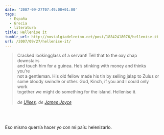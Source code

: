 ```yaml
---
date: '2007-09-27T07:49:00+01:00'
tags:
  - España
  - Grecia
  - literatura
title: Hellenise it
tumblr_url: http://nostalgiadelreino.net/post/18842418076/hellenise-it
url: /2007/09/27/hellenise-it/
---
```


<blockquote>Cracked lookingglass of a servant! Tell that to the oxy chap downstairs<br/>and touch him for a guinea. He&rsquo;s stinking with money and thinks you&rsquo;re<br/>not a gentleman. His old fellow made his tin by selling jalap to Zulus or<br/>some bloody swindle or other. God, Kinch, if you and I could only work<br/>together we might do something for the island. Hellenise it.<br/><br/><em>de <a href="http://en.wikipedia.org/wiki/Ulysses_%28novel%29">Ulises</a>, de <a href="http://en.wikipedia.org/wiki/James_Joyce">James Joyce</a></em></blockquote><br/><br/><br/>Eso mismo querría hacer yo con mi país: helenizarlo.<div class="blogger-post-footer"><img width="1" height="1" src="https://blogger.googleusercontent.com/tracker/1180118427259117074-1415873927334025950?l=nostalgiadelreino.blogspot.com" alt=""/></div>